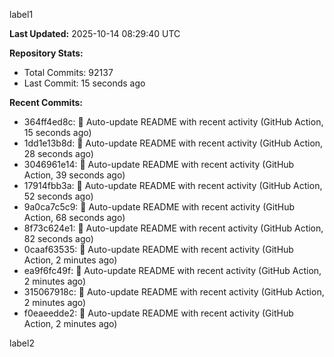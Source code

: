 
label1 
<!-- ACTIVITY_START -->
**Last Updated:** 2025-10-14 08:29:40 UTC

**Repository Stats:**
- Total Commits: 92137
- Last Commit: 15 seconds ago

**Recent Commits:**
- 364ff4ed8c: 🤖 Auto-update README with recent activity (GitHub Action, 15 seconds ago)
- 1dd1e13b8d: 🤖 Auto-update README with recent activity (GitHub Action, 28 seconds ago)
- 3046961e14: 🤖 Auto-update README with recent activity (GitHub Action, 39 seconds ago)
- 17914fbb3a: 🤖 Auto-update README with recent activity (GitHub Action, 52 seconds ago)
- 9a0ca7c5c9: 🤖 Auto-update README with recent activity (GitHub Action, 68 seconds ago)
- 8f73c624e1: 🤖 Auto-update README with recent activity (GitHub Action, 82 seconds ago)
- 0caaf63535: 🤖 Auto-update README with recent activity (GitHub Action, 2 minutes ago)
- ea9f6fc49f: 🤖 Auto-update README with recent activity (GitHub Action, 2 minutes ago)
- 315067918c: 🤖 Auto-update README with recent activity (GitHub Action, 2 minutes ago)
- f0eaeedde2: 🤖 Auto-update README with recent activity (GitHub Action, 2 minutes ago)
<!-- ACTIVITY_END -->

label2
